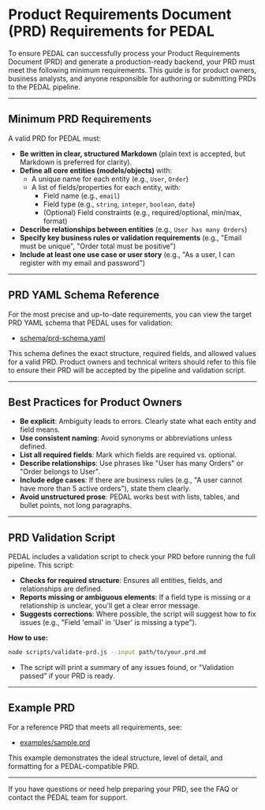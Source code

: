 # Product Requirements Document (PRD) Requirements for PEDAL

To ensure PEDAL can successfully process your Product Requirements Document (PRD) and generate a production-ready backend, your PRD must meet the following minimum requirements. This guide is for product owners, business analysts, and anyone responsible for authoring or submitting PRDs to the PEDAL pipeline.

---

## Minimum PRD Requirements

A valid PRD for PEDAL must:

- **Be written in clear, structured Markdown** (plain text is accepted, but Markdown is preferred for clarity).
- **Define all core entities (models/objects)** with:
  - A unique name for each entity (e.g., `User`, `Order`)
  - A list of fields/properties for each entity, with:
    - Field name (e.g., `email`)
    - Field type (e.g., `string`, `integer`, `boolean`, `date`)
    - (Optional) Field constraints (e.g., required/optional, min/max, format)
- **Describe relationships between entities** (e.g., `User has many Orders`)
- **Specify key business rules or validation requirements** (e.g., "Email must be unique", "Order total must be positive")
- **Include at least one use case or user story** (e.g., "As a user, I can register with my email and password")

---

## PRD YAML Schema Reference

For the most precise and up-to-date requirements, you can view the target PRD YAML schema that PEDAL uses for validation:
- [schema/prd-schema.yaml](../schema/prd-schema.yaml)

This schema defines the exact structure, required fields, and allowed values for a valid PRD. Product owners and technical writers should refer to this file to ensure their PRD will be accepted by the pipeline and validation script.

---

## Best Practices for Product Owners

- **Be explicit**: Ambiguity leads to errors. Clearly state what each entity and field means.
- **Use consistent naming**: Avoid synonyms or abbreviations unless defined.
- **List all required fields**: Mark which fields are required vs. optional.
- **Describe relationships**: Use phrases like "User has many Orders" or "Order belongs to User".
- **Include edge cases**: If there are business rules (e.g., "A user cannot have more than 5 active orders"), state them clearly.
- **Avoid unstructured prose**: PEDAL works best with lists, tables, and bullet points, not long paragraphs.

---

## PRD Validation Script

PEDAL includes a validation script to check your PRD before running the full pipeline. This script:

- **Checks for required structure**: Ensures all entities, fields, and relationships are defined.
- **Reports missing or ambiguous elements**: If a field type is missing or a relationship is unclear, you'll get a clear error message.
- **Suggests corrections**: Where possible, the script will suggest how to fix issues (e.g., "Field 'email' in 'User' is missing a type").

**How to use:**
```bash
node scripts/validate-prd.js --input path/to/your.prd.md
```
- The script will print a summary of any issues found, or "Validation passed" if your PRD is ready.

---

## Example PRD

For a reference PRD that meets all requirements, see:
- [examples/sample.prd](../examples/sample.prd)

This example demonstrates the ideal structure, level of detail, and formatting for a PEDAL-compatible PRD.

---

If you have questions or need help preparing your PRD, see the FAQ or contact the PEDAL team for support. 